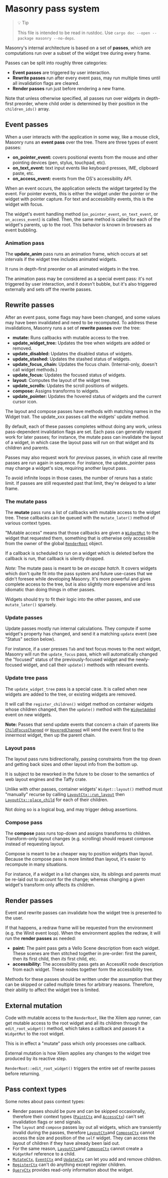 # Masonry pass system

<!-- Copyright 2024 the Xilem Authors -->
<!-- SPDX-License-Identifier: Apache-2.0 -->

<div class="rustdoc-hidden">

> 💡 Tip
>
> This file is intended to be read in rustdoc.
> Use `cargo doc --open --package masonry --no-deps`.

</div>

Masonry's internal architecture is based on a set of **passes**, which are computations run over a subset of the widget tree during every frame.

Passes can be split into roughly three categories:

- **Event passes** are triggered by user interaction.
- **Rewrite passes** run after every event pass, may run multiple times until all invalidation flags are cleared.
- **Render passes** run just before rendering a new frame.

Note that unless otherwise specified, all passes run over widgets in depth-first preorder, where child order is determined by their position in the `children_ids()` array.


## Event passes

When a user interacts with the application in some way, like a mouse click, Masonry runs an **event pass** over the tree.
There are three types of event passes:

- **on_pointer_event:** covers positional events from the mouse and other pointing devices (pen, stylus, touchpad, etc).
- **on_text_event:** text input events like keyboard presses, IME, clipboard paste, etc.
- **on_access_event:** events from the OS's accessibility API.

When an event occurs, the application selects the widget targeted by the event.
For pointer events, this is either the widget under the pointer or the widget with pointer capture.
For text and accessibility events, this is the widget with focus.

The widget's event handling method (`on_pointer_event`, `on_text_event`, or `on_access_event`) is called.
Then, the same method is called for each of the widget's parents, up to the root.
This behavior is known in browsers as event bubbling.

### Animation pass

The **update_anim** pass runs an animation frame, which occurs at set intervals if the widget tree includes animated widgets.

It runs in depth-first preorder on all animated widgets in the tree.

The animation pass may be considered as a special event pass: it's not triggered by user interaction, and it doesn't bubble, but it's also triggered externally and sets off the rewrite passes.


## Rewrite passes

After an event pass, some flags may have been changed, and some values may have been invalidated and need to be recomputed.
To address these invalidations, Masonry runs a set of **rewrite passes** over the tree:

- **mutate:** Runs callbacks with mutable access to the tree.
- **update_widget_tree:** Updates the tree when widgets are added or removed.
- **update_disabled:** Updates the disabled status of widgets.
- **update_stashed:** Updates the stashed status of widgets.
- **update_focus_chain:** Updates the focus chain. (Internal-only, doesn't call widget methods.)
- **update_focus:** Updates the focused status of widgets.
- **layout:** Computes the layout of the widget tree.
- **update_scrolls:** Updates the scroll positions of widgets.
- **compose:** Assigns transforms to widgets.
- **update_pointer:** Updates the hovered status of widgets and the current cursor icon.

The layout and compose passes have methods with matching names in the Widget trait.
The update_xxx passes call the widgets' update method.

By default, each of these passes completes without doing any work, unless pass-dependent invalidation flags are set.
Each pass can generally request work for later passes; for instance, the mutate pass can invalidate the layout of a widget, in which case the layout pass will run on that widget and its children and parents.

Passes may also request work for *previous* passes, in which case all rewrite passes are run again in sequence.
For instance, the update_pointer pass may change a widget's size, requiring another layout pass.

To avoid infinite loops in those cases, the number of reruns has a static limit.
If passes are still requested past that limit, they're delayed to a later frame.

### The mutate pass

The **mutate** pass runs a list of callbacks with mutable access to the widget tree.
These callbacks can be queued with the `mutate_later()` method of various context types.

"Mutable access" means that those callbacks are given a [`WidgetMut`] to the widget that requested them, something that is otherwise only accessible from the owner of the global [`RenderRoot`] object.

If a callback is scheduled to run on a widget which is deleted before the callback is run, that callback is silently dropped.

*Note:* The mutate pass is meant to be *an escape hatch*.
It covers widgets which don't quite fit into the pass system and future use-cases that we didn't foresee while developing Masonry.
It's more powerful and gives complete access to the tree, but is also slightly more expensive and less idiomatic than doing things in other passes.

Widgets should try to fit their logic into the other passes, and use `mutate_later()` sparsely.

### Update passes

Update passes mostly run internal calculations.
They compute if some widget's property has changed, and send it a matching `update` event (see "Status" section below).

For instance, if a user presses `Tab` and text focus moves to the next widget, Masonry will run the `update_focus` pass, which will automatically changed the "focused" status of the previously-focused widget and the newly-focused widget, and call their `update()` methods with relevant events.

### Update tree pass

The `update_widget_tree` pass is a special case.
It is called when new widgets are added to the tree, or existing widgets are removed.

It will call the `register_children()` widget method on container widgets whose children changed, then the `update()` method with the [`WidgetAdded`] event on new widgets.

**Note:** Passes that send update events that concern a chain of parents like [`ChildFocusChanged`] or [`HoveredChanged`] will send the event first to the innermost widget, then up the parent chain.

<!-- TODO - document update disabled --- -->
<!-- TODO - document update stashed --- -->
<!-- TODO - document update focus chain --- -->
<!-- TODO - document update focus --- (document iteration order) -->
<!-- TODO - document update scroll --- -->
<!-- TODO - document update pointer --- (document iteration order) -->

### Layout pass

The layout pass runs bidirectionally, passing constraints from the top down and getting back sizes and other layout info from the bottom up.

It is subject to be reworked in the future to be closer to the semantics of web layout engines and the Taffy crate.

Unlike with other passes, container widgets' `Widget::layout()` method must "manually" recurse by calling [`LayoutCtx::run_layout`] then [`LayoutCtx::place_child`] for each of their children.

Not doing so is a logical bug, and may trigger debug assertions.

### Compose pass

The **compose** pass runs top-down and assigns transforms to children.
Transform-only layout changes (e.g. scrolling) should request compose instead of requesting layout.

Compose is meant to be a cheaper way to position widgets than layout.
Because the compose pass is more limited than layout, it's easier to recompute in many situations.

For instance, if a widget in a list changes size, its siblings and parents must be re-laid out to account for the change; whereas changing a given widget's transform only affects its children.


## Render passes

Event and rewrite passes can invalidate how the widget tree is presented to the user.

If that happens, a redraw frame will be requested from the environment (e.g. the Winit event loop).
When the environment applies the redraw, it will run the **render passes** as needed:

- **paint:** The paint pass gets a Vello Scene description from each widget.
These scenes are then stitched together in pre-order: first the parent, then its first child, then *its* first child, etc.
- **accessibility:** The accessibility pass gets an AccessKit node description from each widget.
These nodes together form the accessibility tree.

Methods for these passes should be written under the assumption that they can be skipped or called multiple times for arbitrary reasons.
Therefore, their ability to affect the widget tree is limited.


## External mutation

Code with mutable access to the `RenderRoot`, like the Xilem app runner, can get mutable access to the root widget and all its children through the `edit_root_widget()` method, which takes a callback and passes it a `WidgetMut` to the root widget.

This is in effect a "mutate" pass which only processes one callback.

External mutation is how Xilem applies any changes to the widget tree produced by its reactive step.

`RenderRoot::edit_root_widget()` triggers the entire set of rewrite passes before returning.


## Pass context types

Some notes about pass context types:

- Render passes should be pure and can be skipped occasionally, therefore their context types ([`PaintCtx`] and [`AccessCtx`]) can't set invalidation flags or send signals.
- The `layout` and `compose` passes lay out all widgets, which are transiently invalid during the passes, therefore [`LayoutCtx`]and [`ComposeCtx`] cannot access the size and position of the `self` widget.
They can access the layout of children if they have already been laid out.
- For the same reason, [`LayoutCtx`]and [`ComposeCtx`] cannot create a `WidgetRef` reference to a child.
- [`MutateCtx`], [`EventCtx`] and [`UpdateCtx`] can let you add and remove children.
- [`RegisterCtx`] can't do anything except register children.
- [`QueryCtx`] provides read-only information about the widget.

[`LayoutCtx::place_child`]: crate::core::LayoutCtx::place_child
[`LayoutCtx::run_layout`]: crate::core::LayoutCtx::run_layout
[`WidgetMut`]: crate::core::WidgetMut
[`RenderRoot`]: crate::app::RenderRoot
[`PaintCtx`]: crate::core::PaintCtx
[`AccessCtx`]: crate::core::AccessCtx
[`LayoutCtx`]: crate::core::LayoutCtx
[`ComposeCtx`]: crate::core::ComposeCtx
[`MutateCtx`]: crate::core::MutateCtx
[`EventCtx`]: crate::core::EventCtx
[`UpdateCtx`]: crate::core::UpdateCtx
[`RegisterCtx`]: crate::core::RegisterCtx
[`QueryCtx`]: crate::core::QueryCtx
[`WidgetAdded`]: crate::core::Update::WidgetAdded
[`ChildFocusChanged`]: crate::core::Update::ChildFocusChanged
[`HoveredChanged`]: crate::core::Update::HoveredChanged
